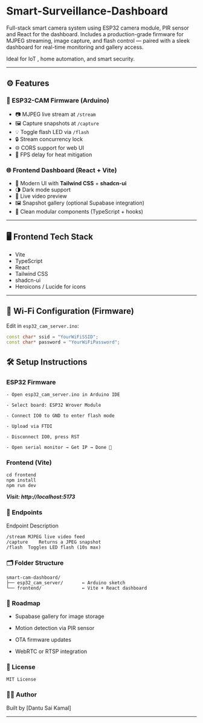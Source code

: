 # Smart-Surveillance-Dashboard
Full-stack smart camera system using ESP32 camera module, PIR sensor and React for the dashboard. Includes a production-grade firmware for MJPEG streaming, image capture, and flash control — paired with a sleek  dashboard for real-time monitoring and gallery access.

Ideal for IoT , home automation, and smart security.

---

## ⚙️ Features

### 🔧 ESP32-CAM Firmware (Arduino)

- 📷 MJPEG live stream at `/stream`
- 🖼️ Capture snapshots at `/capture`
- 💡 Toggle flash LED via `/flash`
- 🔒 Stream concurrency lock
- 🌐 CORS support for web UI
- 🧊 FPS delay for heat mitigation

### 🌐 Frontend Dashboard (React + Vite)

- 🎨 Modern UI with **Tailwind CSS** + **shadcn-ui**
- 🌗 Dark mode support
- 📸 Live video preview
- 🖼️ Snapshot gallery (optional Supabase integration)
- 🧪 Clean modular components (TypeScript + hooks)

---

## 🖥️ Frontend Tech Stack

- Vite
- TypeScript
- React
- Tailwind CSS
- shadcn-ui
- Heroicons / Lucide for icons

---

## 📡 Wi-Fi Configuration (Firmware)

Edit in `esp32_cam_server.ino`:

```cpp
const char* ssid = "YourWiFiSSID";
const char* password = "YourWiFiPassword";

```

## 🛠️ Setup Instructions
### ESP32 Firmware

    - Open esp32_cam_server.ino in Arduino IDE

    - Select board: ESP32 Wrover Module

    - Connect IO0 to GND to enter flash mode

    - Upload via FTDI

    - Disconnect IO0, press RST

    - Open serial monitor → Get IP → Done 🎉

### Frontend (Vite)
```
cd frontend
npm install
npm run dev
```
_**Visit: http://localhost:5173**_

### 📸 Endpoints
Endpoint	Description
```
/stream	MJPEG live video feed
/capture	Returns a JPEG snapshot
/flash	Toggles LED flash (10s max)
```

### 🗂 Folder Structure
```
smart-cam-dashboard/
├── esp32_cam_server/       ← Arduino sketch
└── frontend/               ← Vite + React dashboard
```

### 🚀 Roadmap

- Supabase gallery for image storage

- Motion detection via PIR sensor

- OTA firmware updates

- WebRTC or RTSP integration

### 📜 License
```
MIT License
```

### 👨‍💻 Author

Built by [Dantu Sai Kamal]

---

